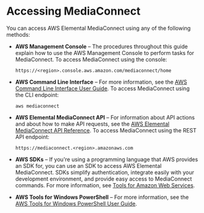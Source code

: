 # Accessing MediaConnect<a name="what-is-accessing"></a>

You can access AWS Elemental MediaConnect using any of the following methods:
+ **AWS Management Console** – The procedures throughout this guide explain how to use the AWS Management Console to perform tasks for MediaConnect\. To access MediaConnect using the console:

  ```
  https://<region>.console.aws.amazon.com/mediaconnect/home
  ```
+ **AWS Command Line Interface** – For more information, see the [AWS Command Line Interface User Guide](https://docs.aws.amazon.com/cli/latest/userguide/)\. To access MediaConnect using the CLI endpoint:

  ```
  aws mediaconnect
  ```
+ **AWS Elemental MediaConnect API** – For information about API actions and about how to make API requests, see the [AWS Elemental MediaConnect API Reference](https://docs.aws.amazon.com/mediaconnect/latest/api/)\. To access MediaConnect using the REST API endpoint:

  ```
  https://mediaconnect.<region>.amazonaws.com 
  ```
+ **AWS SDKs** – If you're using a programming language that AWS provides an SDK for, you can use an SDK to access AWS Elemental MediaConnect\. SDKs simplify authentication, integrate easily with your development environment, and provide easy access to MediaConnect commands\. For more information, see [Tools for Amazon Web Services](https://aws.amazon.com/tools)\.
+ **AWS Tools for Windows PowerShell** – For more information, see the [AWS Tools for Windows PowerShell User Guide](https://docs.aws.amazon.com/powershell/latest/userguide/)\.